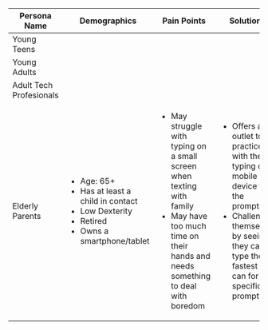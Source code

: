 Persona Name | Demographics | Pain Points | Solutions
-|-|-|-
Young Teens |
Young Adults |
Adult Tech Profesionals |
Elderly Parents | <ul><li>Age: 65+</li> <li>Has at least a child in contact</li> <li>Low Dexterity</li><li>Retired</li> <li>Owns a smartphone/tablet</li> </ul> | <ul><li>May struggle with typing on a small screen when texting with family</li> <li>May have too much time on their hands and needs something to deal with boredom</li></ul> | <ul><li>Offers an outlet to practice with their typing on a mobile device with the prompts</li> <li>Challenging themselves by seeing if they can type the fastest they can for a specific prompt</li></ul>
